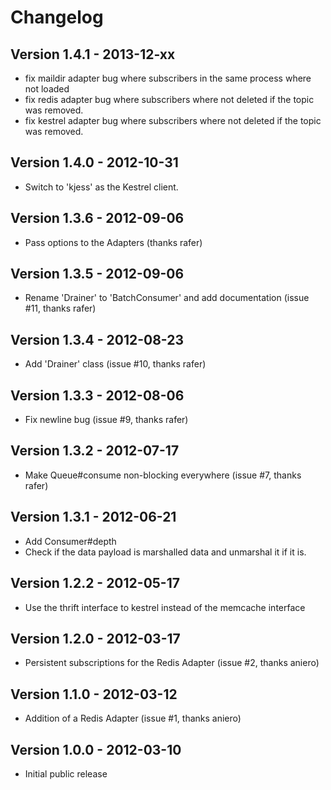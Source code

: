 # Changelog

## Version 1.4.1 - 2013-12-xx

* fix maildir adapter bug where subscribers in the same process where not loaded
* fix redis adapter bug where subscribers where not deleted if the topic was 
  removed.
* fix kestrel adapter bug where subscribers where not deleted if the topic was
  removed.

## Version 1.4.0 - 2012-10-31

* Switch to 'kjess' as the Kestrel client.

## Version 1.3.6 - 2012-09-06

* Pass options to the Adapters (thanks rafer)

## Version 1.3.5 - 2012-09-06

* Rename 'Drainer' to 'BatchConsumer' and add documentation (issue #11, thanks rafer)

## Version 1.3.4 - 2012-08-23

* Add 'Drainer' class (issue #10, thanks rafer)

## Version 1.3.3 - 2012-08-06

* Fix newline bug (issue #9, thanks rafer)

## Version 1.3.2 - 2012-07-17

* Make Queue#consume non-blocking everywhere (issue #7, thanks rafer)

## Version 1.3.1 - 2012-06-21

* Add Consumer#depth
* Check if the data payload is marshalled data and unmarshal it if it is.

## Version 1.2.2 - 2012-05-17

* Use the thrift interface to kestrel instead of the memcache interface

## Version 1.2.0 - 2012-03-17

* Persistent subscriptions for the Redis Adapter (issue #2, thanks aniero)

## Version 1.1.0 - 2012-03-12

* Addition of a Redis Adapter (issue #1, thanks aniero)

## Version 1.0.0 - 2012-03-10

* Initial public release

